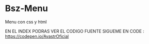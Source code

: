 # Bsz-Menu
Menu con css y html


EN EL INDEX PODRAS VER EL CODIGO FUENTE
SIGUEME EN CODE : https://codepen.io/AvastrOficial
